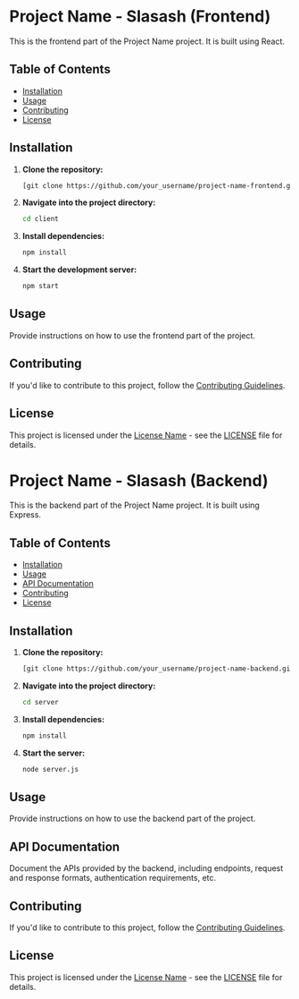# Project Name - Slasash (Frontend)

This is the frontend part of the Project Name project. It is built using React.

## Table of Contents

- [Installation](#installation)
- [Usage](#usage)
- [Contributing](#contributing)
- [License](#license)

## Installation

1. **Clone the repository:**

    ```bash
    [git clone https://github.com/your_username/project-name-frontend.git](https://github.com/bpn1604/slasash.git)
    ```

2. **Navigate into the project directory:**

    ```bash
    cd client
    ```

3. **Install dependencies:**

    ```bash
    npm install
    ```

4. **Start the development server:**

    ```bash
    npm start
    ```

## Usage

Provide instructions on how to use the frontend part of the project.

## Contributing

If you'd like to contribute to this project, follow the [Contributing Guidelines](CONTRIBUTING.md).

## License

This project is licensed under the [License Name](LICENSE) - see the [LICENSE](LICENSE) file for details.
# Project Name - Slasash (Backend)

This is the backend part of the Project Name project. It is built using Express.

## Table of Contents

- [Installation](#installation)
- [Usage](#usage)
- [API Documentation](#api-documentation)
- [Contributing](#contributing)
- [License](#license)

## Installation

1. **Clone the repository:**

    ```bash
    [git clone https://github.com/your_username/project-name-backend.git](https://github.com/bpn1604/slasash.git)
    ```

2. **Navigate into the project directory:**

    ```bash
    cd server
    ```

3. **Install dependencies:**

    ```bash
    npm install
    ```

4. **Start the server:**

    ```bash
    node server.js
    ```

## Usage

Provide instructions on how to use the backend part of the project.

## API Documentation

Document the APIs provided by the backend, including endpoints, request and response formats, authentication requirements, etc.

## Contributing

If you'd like to contribute to this project, follow the [Contributing Guidelines](CONTRIBUTING.md).

## License

This project is licensed under the [License Name](LICENSE) - see the [LICENSE](LICENSE) file for details.

